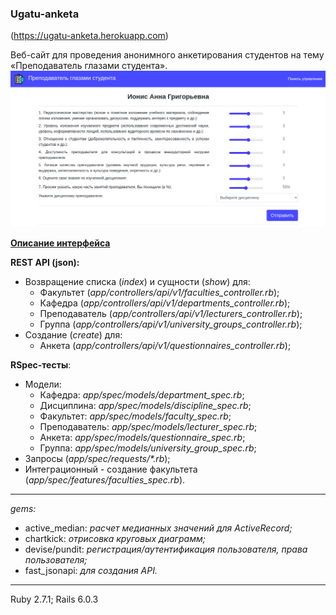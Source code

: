 ### Ugatu-anketa

(https://ugatu-anketa.herokuapp.com)  

Веб-сайт для проведения анонимного анкетирования студентов на тему «Преподаватель глазами студента».
![Форма анкеты](.readme-images/3-1.png)

**[Описание интерфейса](interface.md)**

**REST API (json):**
  - Возвращение списка (*index*) и сущности (*show*) для:
    - Факультет (*app/controllers/api/v1/faculties_controller.rb*);
    - Кафедра (*app/controllers/api/v1/departments_controller.rb*);
    - Преподаватель (*app/controllers/api/v1/lecturers_controller.rb*);
    - Группа (*app/controllers/api/v1/university_groups_controller.rb*);
  - Создание (*create*) для:
    - Анкета (*app/controllers/api/v1/questionnaires_controller.rb*);
  
**RSpec-тесты**:
- Модели:
  -  Кафедра: *app/spec/models/department_spec.rb*;
  -  Дисциплина: *app/spec/models/discipline_spec.rb*;
  -  Факультет: *app/spec/models/faculty_spec.rb*;
  -  Преподаватель: *app/spec/models/lecturer_spec.rb*;
  -  Анкета: *app/spec/models/questionnaire_spec.rb*;
  -  Группа: *app/spec/models/university_group_spec.rb*;
- Запросы (*app/spec/requests/\*.rb*);
- Интеграционный - создание факультета (*app/spec/features/faculties_spec.rb*).   
---
*gems:*
 - active_median: *расчет медианных значений для ActiveRecord;*
 - chartkick: *отрисовка круговых диаграмм;*
 - devise/pundit: *регистрация/аутентификация пользователя, права пользователя;*
 - fast_jsonapi: *для создания API.*
- - -
Ruby 2.7.1; Rails 6.0.3